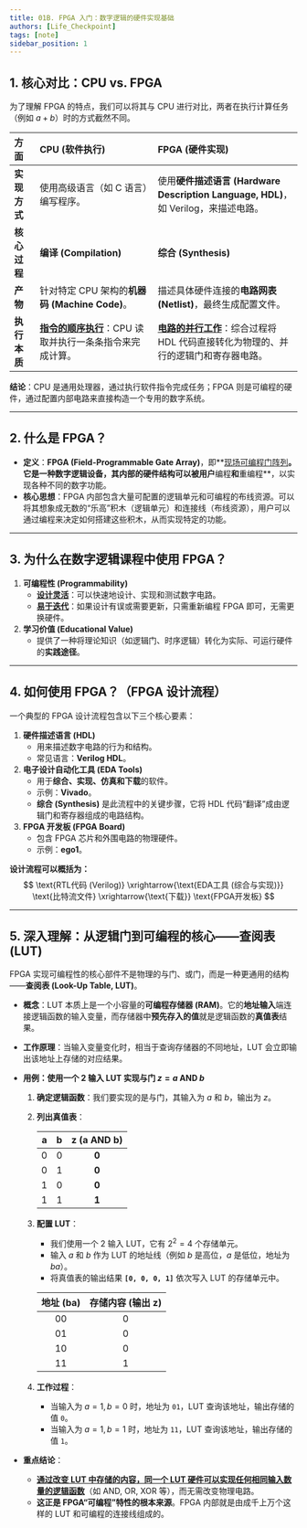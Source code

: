 ```yaml
---
title: 01B. FPGA 入门：数字逻辑的硬件实现基础
authors: [Life_Checkpoint]
tags: [note]
sidebar_position: 1
---
```



## 1. 核心对比：CPU vs. FPGA

为了理解 FPGA 的特点，我们可以将其与 CPU 进行对比，两者在执行计算任务（例如 $a+b$）时的方式截然不同。

| 方面 | CPU (软件执行) | FPGA (硬件实现) |
| :--- | :--- | :--- |
| **实现方式** | 使用高级语言（如 C 语言）编写程序。 | 使用**硬件描述语言 (Hardware Description Language, HDL)**，如 Verilog，来描述电路。 |
| **核心过程** | **编译 (Compilation)** | **综合 (Synthesis)** |
| **产物** | 针对特定 CPU 架构的**机器码 (Machine Code)**。 | 描述具体硬件连接的**电路网表 (Netlist)**，最终生成配置文件。 |
| **执行本质** | **<u>指令的顺序执行</u>**：CPU 读取并执行一条条指令来完成计算。 | **<u>电路的并行工作</u>**：综合过程将 HDL 代码直接转化为物理的、并行的逻辑门和寄存器电路。 |

**结论**：CPU 是通用处理器，通过执行软件指令完成任务；FPGA 则是可编程的硬件，通过配置内部电路来直接构造一个专用的数字系统。

---

## 2. 什么是 FPGA？

- **定义**：**FPGA (Field-Programmable Gate Array)**，即**<u>现场可编程门阵列</u>**。它是一种数字逻辑设备，其内部的硬件结构可以被用户**编程**和**重编程**，以实现各种不同的数字功能。
- **核心思想**：FPGA 内部包含大量可配置的逻辑单元和可编程的布线资源。可以将其想象成无数的“乐高”积木（逻辑单元）和连接线（布线资源），用户可以通过编程来决定如何搭建这些积木，从而实现特定的功能。

---

## 3. 为什么在数字逻辑课程中使用 FPGA？

1.  **可编程性 (Programmability)**
    - **<u>设计灵活</u>**：可以快速地设计、实现和测试数字电路。
    - **<u>易于迭代</u>**：如果设计有误或需要更新，只需重新编程 FPGA 即可，无需更换硬件。
2.  **学习价值 (Educational Value)**
    - 提供了一种将理论知识（如逻辑门、时序逻辑）转化为实际、可运行硬件的**实践途径**。

---

## 4. 如何使用 FPGA？（FPGA 设计流程）

一个典型的 FPGA 设计流程包含以下三个核心要素：

1.  **硬件描述语言 (HDL)**
    - 用来描述数字电路的行为和结构。
    - 常见语言：**Verilog HDL**。
2.  **电子设计自动化工具 (EDA Tools)**
    - 用于**综合、实现、仿真和下载**的软件。
    - 示例：**Vivado**。
    - **综合 (Synthesis)** 是此流程中的关键步骤，它将 HDL 代码“翻译”成由逻辑门和寄存器组成的电路结构。
3.  **FPGA 开发板 (FPGA Board)**
    - 包含 FPGA 芯片和外围电路的物理硬件。
    - 示例：**ego1**。

**设计流程可以概括为：**
$$
\text{RTL代码 (Verilog)} \xrightarrow{\text{EDA工具 (综合与实现)}} \text{比特流文件} \xrightarrow{\text{下载}} \text{FPGA开发板}
$$

---

## 5. 深入理解：从逻辑门到可编程的核心——查阅表 (LUT)

FPGA 实现可编程性的核心部件不是物理的与门、或门，而是一种更通用的结构——**查阅表 (Look-Up Table, LUT)**。

- **概念**：LUT 本质上是一个小容量的**可编程存储器 (RAM)**。它的**地址输入**端连接逻辑函数的输入变量，而存储器中**预先存入的值**就是逻辑函数的**真值表**结果。

- **工作原理**：当输入变量变化时，相当于查询存储器的不同地址，LUT 会立即输出该地址上存储的对应结果。

- **用例：使用一个 2 输入 LUT 实现与门 $z = a \ \text{AND} \ b$**

    1.  **确定逻辑函数**：我们要实现的是与门，其输入为 $a$ 和 $b$，输出为 $z$。
    2.  **列出真值表**：

        | a | b | z (a AND b) |
        |:-:|:-:|:-----------:|
        | 0 | 0 |      **0**      |
        | 0 | 1 |      **0**      |
        | 1 | 0 |      **0**      |
        | 1 | 1 |      **1**      |

    3.  **配置 LUT**：
        - 我们使用一个 2 输入 LUT，它有 $2^2 = 4$ 个存储单元。
        - 输入 $a$ 和 $b$ 作为 LUT 的地址线（例如 $b$ 是高位，$a$ 是低位，地址为 $ba$）。
        - 将真值表的输出结果 **`[0, 0, 0, 1]`** 依次写入 LUT 的存储单元中。

        | 地址 (ba) | 存储内容 (输出 z) |
        |:---------:|:------------------:|
        |    00     |         0          |
        |    01     |         0          |
        |    10     |         0          |
        |    11     |         1          |

    4.  **工作过程**：
        - 当输入为 $a=1, b=0$ 时，地址为 `01`，LUT 查询该地址，输出存储的值 `0`。
        - 当输入为 $a=1, b=1$ 时，地址为 `11`，LUT 查询该地址，输出存储的值 `1`。

- **重点结论**：
    - **<u>通过改变 LUT 中存储的内容，同一个 LUT 硬件可以实现任何相同输入数量的逻辑函数</u>**（如 AND, OR, XOR 等），而无需改变物理电路。
    - **这正是 FPGA“可编程”特性的根本来源**。FPGA 内部就是由成千上万个这样的 LUT 和可编程的连接线组成的。